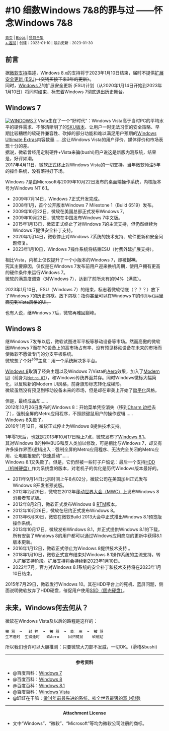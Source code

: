 # #10 细数Windows 7&8的罪与过 ——怀念Windows 7&8
<small><a href="//">首页</a> | <a href="/blogs">Blogs</a> | <a href="/Project">项目合集</a><br><a href="../">←返回</a> |
 创建：2023-01-10 | 最后更新：2023-01-30</small><br>

## 前言
据[微软支持](https://support.microsoft.com/zh-cn/windows/windows-8-1%E6%94%AF%E6%8C%81%E5%B0%86%E4%BA%8E-2023-%E5%B9%B4-1-%E6%9C%88-10-%E6%97%A5%E7%BB%93%E6%9D%9F-3cfd4cde-f611-496a-8057-923fba401e93)描述，Windows 8.x的支持将于2023年1月10日结束，届时不提供[扩展安全更新 (ESU)](https://learn.microsoft.com/zh-CN/lifecycle/faq/extended-security-updates)~~（交钱买接下来3年的更新）~~。<br>
同时，[Windows 7](https://baike.baidu.com/item/Windows%207)的扩展安全更新 (ESU)计划（从2020年1月14日开始到2023年1月10日）将同时结束，标志着Windows 7彻底退出历史舞台。
## Windows 7
[![](https://s1.ax1x.com/2023/01/10/pSm1Skq.md.png "WINDOWS 7")](https://s1.ax1x.com/2023/01/10/pSm1Skq.png)
Vista生在了一个“好时代”：Windows Vista高于当时PC的平均水平的硬件需求、不够清晰明了的[SKU版本](https://baike.baidu.com/item/%E6%9C%80%E5%B0%8F%E5%AD%98%E8%B4%A7%E5%8D%95%E4%BD%8D?fromtitle=SKU%E7%89%88%E6%9C%AC&fromid=5016808)、让用户一时无法习惯的安全策略、早期比较糟糕的软硬件兼容性、砍掉的部分功能和难以满足用户预期的[Windows Ultimate Extras](https://baike.baidu.com/item/Windows%20Ultimate%20Extras/2666940)内容数量……这让Windows Vista的用户评价、媒体评价和市场表现十分的差。<br>
据说，微软曾经用定制硬件+Vista来骗(bushi)用户说这是新版内测系统，结果是，好评如潮。<br>
2017年4月11日，微软正式终止对Windows Vista的一切支持。当年微软倾注5年的操作系统，没有落得好下场。

Windows 7是由Microsoft与2009年10月22日发布的桌面端操作系统，内核版本号为Windows NT 6.1。
- 2009年7月14日，Windows 7正式开发完成。
- 2008年1月，首个公开版本Windows 7 Milestone 1（Build 6519）发布。
- 2009年10月22日，微软在美国总部正式发布Windows 7。
- 2009年10月23日，微软在中国发布Windows 7中文版。
- 2015年1月13日，微软正式终止了对Windows 7的主流支持，但仍然继续为Windows 7提供安全补丁支持。
- 2020年1月14日，微软停止对Windows 7系统的技术支持、软件更新和安全问题修复。
- 2023年1月10日，Windows 7操作系统将结束ESU（付费外延扩展支持）。

相比Vista，内核上仅仅提升了一个小版本的Windows 7，却被**封神**。<br>
究其主要原因，仅仅是在Windows 7发布前用户迎来换机周期，使用户拥有更高的硬件条件来运行Windows 7。<br>
微软的满意度调查（对Windows 7），达到了前所未有的94%（满意）。<br>

2023年1月10日，ESU（Windows 7）的结束，标志着微软彻底（？？？）放下了Windows 7的历史包袱。~~放下包袱：指你甚至可以在Windows 11的```传真与扫描```里面见到Vista风格的UI。~~<br>

也有人说，继Windows 7后，微软再难回巅峰。
## Windows 8
继Windows 7发布以后，微软试图进军平板等移动设备等市场。然而高傲的微软因Windows 7而在PC设备上的高市场占有率、没有预见移动设备在未来的市场而使微软不愿做专门的分支平板系统。<br>
微软想了个好<sup>sōu</sup>主意：用一个系统解决多平台。

[Windows 8](https://baike.baidu.com/item/Windows%208)取消了经典主题以及Windows 7/Vista的[Aero](https://baike.baidu.com/item/Windows%20Aero/6845089?fromtitle=Aero&fromid=3554670)效果，加入了[Modern UI](https://baike.baidu.com/item/modern/362100)（前身为[```Metro UI```](https://baike.baidu.com/item/Metro%20UI)），和Windows传统界面并存。同时Windows徽标大幅简化，以反映新的Modern UI风格，前身旗形标志转化成梯形。<br>
微软虽然没有预见到移动设备未来的市场，但是却在审美上开始了[扁平化](https://baike.baidu.com/item/%E6%89%81%E5%B9%B3%E5%8C%96%E8%AE%BE%E8%AE%A1/970385?fromtitle=%E6%89%81%E5%B9%B3%E5%8C%96&fromid=16816964)风格。<br>

但是，最终成品却……<br>
2012年10月26日发布的Windows 8：开始菜单凭空消失（移到[Charm 边栏](https://baike.baidu.com/item/Charm%20%E8%BE%B9%E6%A0%8F)去了），强制全屏的Metro应用程序，不照顾键鼠用户的操作逻辑……<br>
Windows 8失败了。<br>
2016年1月12日，微软正式停止为Windows 8提供技术支持。<Br>

1年零1天后，也就是2013年10月17日晚上7点，微软发布了[Windows 8.1](https://baike.baidu.com/item/Windows%208.1)。<br>
其对Windows 8的种种BUG和反人类加以修改，可是相比与Windows 7，却又有许多操作界面/逻辑出入：强制全屏的Metro应用程序、无法完全关闭的Metro应用、让电脑报废的“快速启动”……<br>
Windows 8.1又失败了。但是，它仍然被一些钉子户惦记：最后一个支持[HDD（机械硬盘）](https://baike.baidu.com/item/%E6%9C%BA%E6%A2%B0%E7%A1%AC%E7%9B%98/1990221?fromtitle=HDD&fromid=3587)作为系统盘的版本，对老机子的优化是历代Windows版本最好的。<br>

- 2011年9月14日北京时间上午8点02分，微软公司在美国加州正式发布Windows 8开发者预览版。
- 2012年2月29日，微软在2012年[移动世界大会（MWC）](https://baike.baidu.com/item/%E4%B8%96%E7%95%8C%E7%A7%BB%E5%8A%A8%E9%80%9A%E4%BF%A1%E5%A4%A7%E4%BC%9A/5075175?fromtitle=MWC&fromid=1088888)上发布Windows 8 消费者预览版。
- 2012年8月2日，微软正式发布Windows 8 [RTM](https://baike.baidu.com/item/rtm/4152)版本。
- 2012年10月26日，微软在纽约正式发布Windows 8。
- 2013年6月30日，微软在微软Build 2013大会中正式推出Windows 8.1预览版操作系统。
- 2013年10月17日，微软发布Windows 8.1，并正式提供Windows 8.1的下载，所有安装了Windows 8的用户都可以通过Windows应用商店的更新中获得8.1版本更新。
- 2016年1月12日，微软正式停止为Windows 8提供技术支持 。
- 2018年1月10日，微软正式宣布结束对Windows 8.1操作系统的主流支持，转入扩展支持阶段。扩展支持将会持续到2023年1月10日。
- 2022年7月，官方对Windows 8.1系统的安全补丁和技术支持将在2023年1月10日结束。

2015年7月29日，微软发行Windows 10。其在HDD平台上的死机、蓝屏问题，侧面说明微软放弃了HDD硬盘，催促用户使用[SSD（固态硬盘）](https://baike.baidu.com/item/%E5%9B%BA%E6%80%81%E7%A1%AC%E7%9B%98/453510?fromtitle=ssd&fromid=5906)。
## 未来，Windows何去何从？
微软在Windows Vista及以后的路程是这样的：
```text
被 骂  →   封 神  →  被 骂  →  能  用  →  被 骂 
生不逢时  生得逢时   砍Aero    回归键鼠    砍磁贴
```
所以我们也许可以大胆推测：只要微软大刀部不发威，一切OK。（滑稽&bushi）

---
<center><b>参考资料</b></center>

- @百度百科：[Windows 7](https://baike.baidu.com/item/Windows%207/1083761)
- @百度百科：[Windows 8](https://baike.baidu.com/item/Windows%208/6851933)
- @百度百科：[Windows 8.1](https://baike.baidu.com/item/Windows%208.1/768457)
- @百度百科：[Windows Vista](https://baike.baidu.com/item/Windows%20Vista/214535)
- @缸缸在干嘛：[做14年前最先进的系统，挨全世界最狠的骂 (视频)](https://www.bilibili.com/video/BV1vY4y1a7Yx)

---
<center><b>Attachment License</b></center>

- 文中“Windows”、“微软”、“Microsoft”等均为微软公司注册的商标。